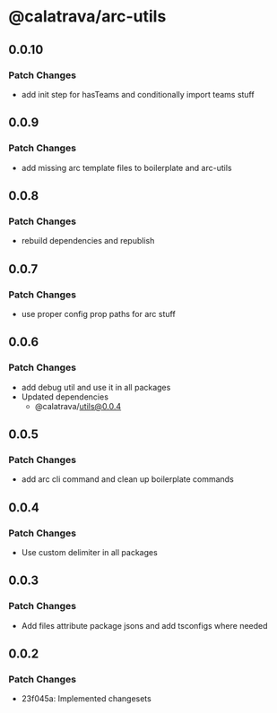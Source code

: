 # @calatrava/arc-utils

## 0.0.10

### Patch Changes

- add init step for hasTeams and conditionally import teams stuff

## 0.0.9

### Patch Changes

- add missing arc template files to boilerplate and arc-utils

## 0.0.8

### Patch Changes

- rebuild dependencies and republish

## 0.0.7

### Patch Changes

- use proper config prop paths for arc stuff

## 0.0.6

### Patch Changes

- add debug util and use it in all packages
- Updated dependencies
  - @calatrava/utils@0.0.4

## 0.0.5

### Patch Changes

- add arc cli command and clean up boilerplate commands

## 0.0.4

### Patch Changes

- Use custom delimiter in all packages

## 0.0.3

### Patch Changes

- Add files attribute package jsons and add tsconfigs where needed

## 0.0.2

### Patch Changes

- 23f045a: Implemented changesets
